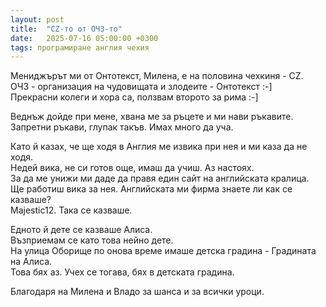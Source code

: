```yaml
---
layout: post
title:  "CZ-то от ОЧЗ-то"
date:   2025-07-16 05:00:00 +0300
tags: програмиране англия чехия
---
```

Мениджърът ми от Онтотекст, Милена, е на половина чехкиня - CZ.  
ОЧЗ - организация на чудовищата и злодеите - Онтотекст :-]  
Прекрасни колеги и хора са, ползвам второто за рима :-]

Веднъж дойде при мене, хвана ме за ръцете и ми нави ръкавите.   
Запретни ръкави, глупак такъв. Имах много да уча.  

Като й казах, че ще ходя в Англия ме извика при нея и ми каза да не ходя.   
Недей вика, не си готов още, имаш да учиш. Аз настоях.  
За да ме унижи ми даде да правя един сайт на английската кралица.   
Ще работиш вика за нея. Английската ми фирма знаете ли как се казваше?  
Majestic12. Така се казваше.

Едното й дете се казваше Алиса.    
Възприемам се като това нейно дете.    
На улица Оборище по онова време имаше детска градина - Градината на Алиса.    
Това бях аз. Учех се тогава, бях в детската градина.
 
Благодаря на Милена и Владо за шанса и за всички уроци.